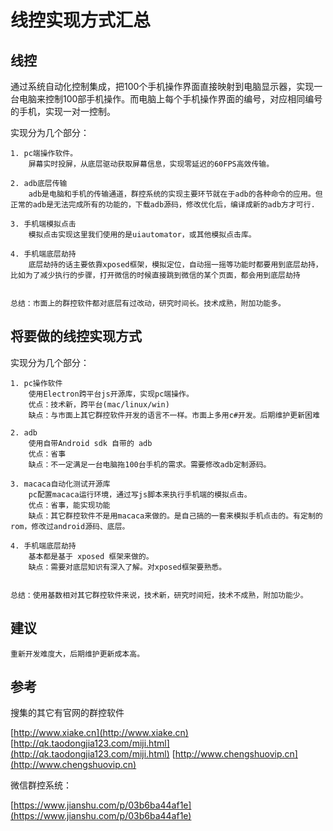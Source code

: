 # 线控实现方式汇总

## 线控
通过系统自动化控制集成，把100个手机操作界面直接映射到电脑显示器，实现一台电脑来控制100部手机操作。而电脑上每个手机操作界面的编号，对应相同编号的手机，实现一对一控制。
    
实现分为几个部分：

    1. pc端操作软件。
        屏幕实时投屏，从底层驱动获取屏幕信息，实现零延迟的60FPS高效传输。

    2. adb底层传输
        adb是电脑和手机的传输通道，群控系统的实现主要环节就在于adb的各种命令的应用。但正常的adb是无法完成所有的功能的，下载adb源码，修改优化后，编译成新的adb方才可行.

    3. 手机端模拟点击
        模拟点击实现这里我们使用的是uiautomator，或其他模拟点击库。

    4. 手机端底层劫持
        底层劫持的话主要依靠xposed框架，模拟定位，自动摇一摇等功能时都要用到底层劫持，比如为了减少执行的步骤，打开微信的时候直接跳到微信的某个页面，都会用到底层劫持


    总结：市面上的群控软件都对底层有过改动，研究时间长。技术成熟，附加功能多。

## 将要做的线控实现方式

实现分为几个部分：

    1. pc操作软件
        使用Electron跨平台js开源库，实现pc端操作。
        优点：技术新，跨平台(mac/linux/win)
        缺点：与市面上其它群控软件开发的语言不一样。市面上多用c#开发。后期维护更新困难

    2. adb
        使用自带Android sdk 自带的 adb
        优点：省事
        缺点：不一定满足一台电脑拖100台手机的需求。需要修改adb定制源码。

    3. macaca自动化测试开源库
        pc配置macaca运行环境，通过写js脚本来执行手机端的模拟点击。
        优点：省事，能实现功能
        缺点：其它群控软件不是用macaca来做的。是自己搞的一套来模拟手机点击的。有定制的rom，修改过android源码、底层。

    4. 手机端底层劫持
        基本都是基于 xposed 框架来做的。
        缺点：需要对底层知识有深入了解。对xposed框架要熟悉。


    总结：使用基数相对其它群控软件来说，技术新，研究时间短，技术不成熟，附加功能少。
    
## 建议

    重新开发难度大，后期维护更新成本高。

## 参考

搜集的其它有官网的群控软件

[http://www.xiake.cn](http://www.xiake.cn)
[http://qk.taodongjia123.com/miji.html](http://qk.taodongjia123.com/miji.html)
[http://www.chengshuovip.cn](http://www.chengshuovip.cn)


微信群控系统：

[https://www.jianshu.com/p/03b6ba44af1e](https://www.jianshu.com/p/03b6ba44af1e)

    

